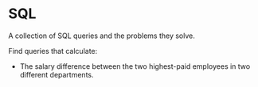 # SQL

A collection of SQL queries and the problems they solve.

Find queries that calculate:

- The salary difference between the two highest-paid employees in two different departments.
